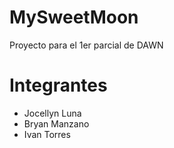 # MySweetMoon

Proyecto para el 1er parcial de DAWN

# Integrantes
 
* Jocellyn Luna
* Bryan Manzano
* Ivan Torres
 

